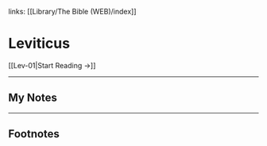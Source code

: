 links: [[Library/The Bible (WEB)/index]]
# Leviticus

[[Lev-01|Start Reading →]]

---
## My Notes

---
## Footnotes